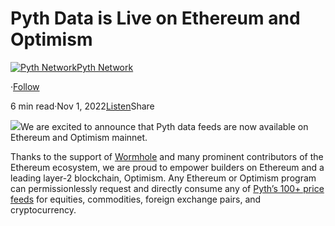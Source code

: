 Pyth Data is Live on Ethereum and Optimism
==========================================

[![Pyth Network](https://miro.medium.com/v2/resize:fill:88:88/1*rdK3rHcWpkge6BRQRIwBjA.jpeg)](/?source=post_page-----43951fd9025e--------------------------------)[Pyth Network](/?source=post_page-----43951fd9025e--------------------------------)

·[Follow](https://medium.com/m/signin?actionUrl=https%3A%2F%2Fmedium.com%2F_%2Fsubscribe%2Fuser%2Ff55fccc0ad62&operation=register&redirect=https%3A%2F%2Fpythnetwork.medium.com%2Fethereum-and-optimism-are-now-poweredbypyth-43951fd9025e&user=Pyth+Network&userId=f55fccc0ad62&source=post_page-f55fccc0ad62----43951fd9025e---------------------post_header-----------)

6 min read·Nov 1, 2022[Listen](https://medium.com/m/signin?actionUrl=https%3A%2F%2Fmedium.com%2Fplans%3Fdimension%3Dpost_audio_button%26postId%3D43951fd9025e&operation=register&redirect=https%3A%2F%2Fpythnetwork.medium.com%2Fethereum-and-optimism-are-now-poweredbypyth-43951fd9025e&source=-----43951fd9025e---------------------post_audio_button-----------)Share

![](https://miro.medium.com/v2/resize:fit:1400/1*-WwjPU_Jbir-3n0Sv63uJw.jpeg)We are excited to announce that Pyth data feeds are now available on Ethereum and Optimism mainnet.

Thanks to the support of [Wormhole](https://wormholenetwork.com/) and many prominent contributors of the Ethereum ecosystem, we are proud to empower builders on Ethereum and a leading layer-2 blockchain, Optimism. Any Ethereum or Optimism program can permissionlessly request and directly consume any of [Pyth’s 100+ price feeds](https://pyth.network/price-feeds/) for equities, commodities, foreign exchange pairs, and cryptocurrency.

